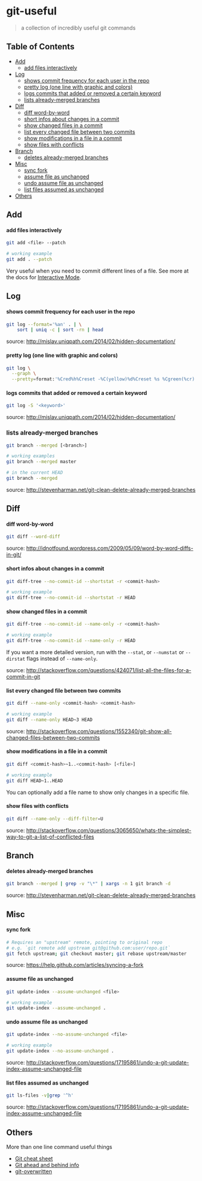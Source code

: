 # git-useful
> a collection of incredibly useful git commands

## Table of Contents
- [Add](#add)
    - [add files interactively](#add-files-interactively)
- [Log](#log)
    - [shows commit frequency for each user in the repo](#shows-commit-frequency-for-each-user-in-the-repo)
    - [pretty log (one line with graphic and colors)](#pretty-log-one-line-with-graphic-and-colors)
    - [logs commits that added or removed a certain keyword](#logs-commits-that-added-or-removed-a-certain-keyword)
    - [lists already-merged branches](#lists-already-merged-branches)
- [Diff](#diff)
    - [diff word-by-word](#diff-word-by-word)
    - [short infos about changes in a commit](#short-infos-about-changes-in-a-commit)
    - [show changed files in a commit](#show-changed-files-in-a-commit)
    - [list every changed file between two commits](#list-every-changed-file-between-two-commits)
    - [show modifications in a file in a commit](#show-modifications-in-a-file-in-a-commit)
    - [show files with conflicts](#show-files-with-conflicts)
- [Branch](#branch)
    - [deletes already-merged branches](#deletes-already-merged-branches)
- [Misc](#misc)
    - [sync fork](#sync-fork)
    - [assume file as unchanged](#assume-file-as-unchanged)
    - [undo assume file as unchanged](#undo-assume-file-as-unchanged)
    - [list files assumed as unchanged](#list-files-assumed-as-unchanged)
- [Others](#others)

## Add

#### add files interactively
```bash
git add <file> --patch

# working example
git add . --patch
```
Very useful when you need to commit different lines of a file. See more at the docs for [Interactive Mode](http://git-scm.com/docs/git-add#_interactive_mode).

## Log

#### shows commit frequency for each user in the repo
```bash
git log --format='%an' . | \
    sort | uniq -c | sort -rn | head
```
source: http://mislav.uniqpath.com/2014/02/hidden-documentation/

#### pretty log (one line with graphic and colors)
```bash
git log \
  --graph \
  --pretty=format:'%Cred%h%Creset -%C(yellow)%d%Creset %s %Cgreen(%cr) %C(bold blue)<%an>%Creset'
```

#### logs commits that added or removed a certain keyword
```bash
git log -S '<keyword>'
```
source: http://mislav.uniqpath.com/2014/02/hidden-documentation/

### lists already-merged branches
```bash
git branch --merged [<branch>]

# working examples
git branch --merged master

# in the current HEAD
git branch --merged
```

source: http://stevenharman.net/git-clean-delete-already-merged-branches

## Diff

#### diff word-by-word
```bash
git diff --word-diff
```

source: http://idnotfound.wordpress.com/2009/05/09/word-by-word-diffs-in-git/

#### short infos about changes in a commit
```bash
git diff-tree --no-commit-id --shortstat -r <commit-hash>

# working example
git diff-tree --no-commit-id --shortstat -r HEAD
```

#### show changed files in a commit
```bash
git diff-tree --no-commit-id --name-only -r <commit-hash>

# working example
git diff-tree --no-commit-id --name-only -r HEAD
```

If you want a more detailed version, run with the `--stat`, or `--numstat` or `--dirstat` flags instead of `--name-only`.

source: http://stackoverflow.com/questions/424071/list-all-the-files-for-a-commit-in-git

#### list every changed file between two commits
```bash
git diff --name-only <commit-hash> <commit-hash>

# working example
git diff --name-only HEAD~3 HEAD
```

source: http://stackoverflow.com/questions/1552340/git-show-all-changed-files-between-two-commits

#### show modifications in a file in a commit
```bash
git diff <commit-hash>~1..<commit-hash> [<file>]

# working example
git diff HEAD~1..HEAD
```

You can optionally add a file name to show only changes in a specific file.

#### show files with conflicts
```bash
git diff --name-only --diff-filter=U
```

source: http://stackoverflow.com/questions/3065650/whats-the-simplest-way-to-git-a-list-of-conflicted-files

## Branch

#### deletes already-merged branches

```bash
git branch --merged | grep -v "\*" | xargs -n 1 git branch -d
```

source: http://stevenharman.net/git-clean-delete-already-merged-branches

## Misc

#### sync fork
```bash
# Requires an "upstream" remote, pointing to original repo
# e.g. `git remote add upstream git@github.com:user/repo.git`
git fetch upstream; git checkout master; git rebase upstream/master
```
source: https://help.github.com/articles/syncing-a-fork

#### assume file as unchanged
```bash
git update-index --assume-unchanged <file>

# working example
git update-index --assume-unchanged .
```

#### undo assume file as unchanged
```bash
git update-index --no-assume-unchanged <file>

# working example
git update-index --no-assume-unchanged .
```

source: http://stackoverflow.com/questions/17195861/undo-a-git-update-index-assume-unchanged-file

#### list files assumed as unchanged
```bash
git ls-files -v|grep '^h'
```

source: http://stackoverflow.com/questions/17195861/undo-a-git-update-index-assume-unchanged-file

## Others
More than one line command useful things

- [Git cheat sheet](https://github.com/tiimgreen/github-cheat-sheet)
- [Git ahead and behind info](https://gist.github.com/hugobessaa/8788821)
- [git-overwritten](https://github.com/mislav/dotfiles/blob/7ac8cbfcd56cfa6c39b5719ea183e87878ea6ed5/bin/git-overwritten)
